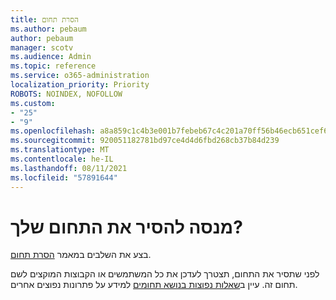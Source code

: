 ```yaml
---
title: הסרת תחום
ms.author: pebaum
author: pebaum
manager: scotv
ms.audience: Admin
ms.topic: reference
ms.service: o365-administration
localization_priority: Priority
ROBOTS: NOINDEX, NOFOLLOW
ms.custom:
- "25"
- "9"
ms.openlocfilehash: a8a859c1c4b3e001b7febeb67c4c201a70ff56b46ecb651cef69d88500846626
ms.sourcegitcommit: 920051182781bd97ce4d4d6fbd268cb37b84d239
ms.translationtype: MT
ms.contentlocale: he-IL
ms.lasthandoff: 08/11/2021
ms.locfileid: "57891644"
---
```

# <a name="trying-to-remove-your-domain"></a>מנסה להסיר את התחום שלך?

בצע את השלבים במאמר [הסרת תחום](https://docs.microsoft.com/microsoft-365/admin/get-help-with-domains/remove-a-domain).
  
לפני שתסיר את התחום, תצטרך לעדכן את כל המשתמשים או הקבוצות המוקצים לשם תחום זה. עיין ב[שאלות נפוצות בנושא תחומים](https://docs.microsoft.com/microsoft-365/admin/setup/domains-faq) למידע על פתרונות נפוצים אחרים.
  